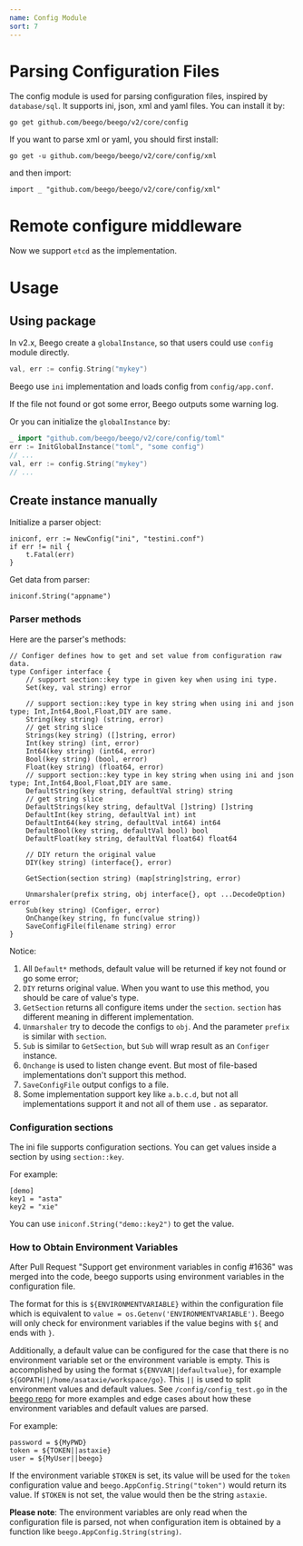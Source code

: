 ```yaml
---
name: Config Module
sort: 7
---
```


# Parsing Configuration Files

The config module is used for parsing configuration files, inspired by `database/sql`. It supports ini, json, xml and yaml files. You can install it by:

	go get github.com/beego/beego/v2/core/config

If you want to parse xml or yaml, you should first install:

	go get -u github.com/beego/beego/v2/core/config/xml

and then import:

	import _ "github.com/beego/beego/v2/core/config/xml"
	
# Remote configure middleware

Now we support `etcd` as the implementation.

# Usage

## Using package 

In v2.x, Beego create a `globalInstance`, so that users could use `config` module directly.

```go
val, err := config.String("mykey")
```

Beego use `ini` implementation and loads config from `config/app.conf`.

If the file not found or got some error, Beego outputs some warning log.

Or you can initialize the `globalInstance` by:

```go
_ import "github.com/beego/beego/v2/core/config/toml"
err := InitGlobalInstance("toml", "some config")
// ...
val, err := config.String("mykey")
// ...
```

## Create instance manually 

Initialize a parser object:

	iniconf, err := NewConfig("ini", "testini.conf")
	if err != nil {
		t.Fatal(err)
	}

Get data from parser:

	iniconf.String("appname")

### Parser methods

Here are the parser's methods:

    // Configer defines how to get and set value from configuration raw data.
    type Configer interface {
        // support section::key type in given key when using ini type.
        Set(key, val string) error
    
        // support section::key type in key string when using ini and json type; Int,Int64,Bool,Float,DIY are same.
        String(key string) (string, error)
        // get string slice
        Strings(key string) ([]string, error)
        Int(key string) (int, error)
        Int64(key string) (int64, error)
        Bool(key string) (bool, error)
        Float(key string) (float64, error)
        // support section::key type in key string when using ini and json type; Int,Int64,Bool,Float,DIY are same.
        DefaultString(key string, defaultVal string) string
        // get string slice
        DefaultStrings(key string, defaultVal []string) []string
        DefaultInt(key string, defaultVal int) int
        DefaultInt64(key string, defaultVal int64) int64
        DefaultBool(key string, defaultVal bool) bool
        DefaultFloat(key string, defaultVal float64) float64
    
        // DIY return the original value
        DIY(key string) (interface{}, error)
    
        GetSection(section string) (map[string]string, error)
    
        Unmarshaler(prefix string, obj interface{}, opt ...DecodeOption) error
        Sub(key string) (Configer, error)
        OnChange(key string, fn func(value string))
        SaveConfigFile(filename string) error
    }


Notice:
1. All `Default*` methods, default value will be returned if key not found or go some error;
2. `DIY` returns original value. When you want to use this method, you should be care of value's type. 
3. `GetSection` returns all configure items under the `section`. `section` has different meaning in different implementation.
4. `Unmarshaler` try to decode the configs to `obj`. And the parameter `prefix` is similar with `section`.
5. `Sub` is similar to `GetSection`, but `Sub` will wrap result as an `Configer` instance.
6. `Onchange` is used to listen change event. But most of file-based implementations don't support this method.
7. `SaveConfigFile` output configs to a file.
8. Some implementation support key like `a.b.c.d`, but not all implementations support it and not all of them use `.` as separator. 

### Configuration sections

The ini file supports configuration sections. You can get values inside a section by using `section::key`.

For example:

	[demo]
	key1 = "asta"
	key2 = "xie"

You can use `iniconf.String("demo::key2")` to get the value.

### How to Obtain Environment Variables

After Pull Request "Support get environment variables in config #1636" was merged into the code, beego supports using environment variables in the configuration file.

The format for this is `${ENVIRONMENTVARIABLE}` within the configuration file which is equivalent to `value = os.Getenv('ENVIRONMENTVARIABLE')`. Beego will only check for environment variables if the value begins with `${` and ends with `}`.

Additionally, a default value can be configured for the case that there is no environment variable set or the environment variable is empty. This is accomplished by using the format `${ENVVAR||defaultvalue}`, for example `${GOPATH||/home/asataxie/workspace/go}`. This `||` is used to split environment values and default values. See `/config/config_test.go` in the [beego repo](https://github.com/beego/beego) for more examples and edge cases about how these environment variables and default values are parsed.

For example:

	password = ${MyPWD}
	token = ${TOKEN||astaxie}
	user = ${MyUser||beego}

If the environment variable `$TOKEN` is set, its value will be used for the `token` configuration value and `beego.AppConfig.String("token")` would return its value. If `$TOKEN` is not set, the value would then be the string `astaxie`.

**Please note**: The environment variables are only read when the configuration file is parsed, not when configuration item is obtained by a function like `beego.AppConfig.String(string)`.
